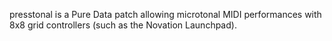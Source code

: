 presstonal is a Pure Data patch allowing microtonal MIDI performances with 8x8 grid controllers (such as the Novation Launchpad).